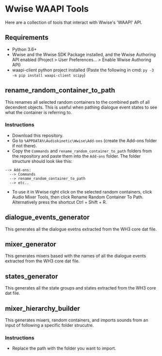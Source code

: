 # Wwise WAAPI Tools
Here are a collection of tools that interact with Wwise's 'WAAPI' API.

## Requirements
- Python 3.6+
- Wwise and the Wwise SDK Package installed, and the Wwise Authoring API enabled (Project > User Preferences... > Enable Wwise Authoring API)
- waapi-client python project installed (Paste the following in cmd: `py -3 -m pip install waapi-client scipy`)

## rename_random_container_to_path
This renames all selected random containers to the combined path of all decendent objects. This is useful when pathing dialogue event states to see what the container is referring to.
### Instructions
- Download this repository.
- Go to `%APPDATA%\Audiokinetic\Wwise\Add-ons` (create the Add-ons folder if not there).
- Copy the `Commands` and `rename_random_container_to_path` folders from the repository and paste them into the `Add-ons` folder.
The folder structure should look like this:
```
--> Add-ons:
  --> Commands
  --> rename_random_container_to_path
  --> etc..
```
- To use it in Wwise right click on the selected random containers, click Audio Mixer Tools, then click Rename Random Container To Path. Alternatively press the shortcut Ctrl + Shift + R.

## dialogue_events_generator
This generates all the dialogue evetns extracted from the WH3 core dat file.

## mixer_generator
This generates mixers based with the names of all the dialogue events extracted from the WH3 core dat file.

## states_generator
This generates all the state groups and states extracted from the WH3 core dat file. 

## mixer_hierarchy_builder
This generates mixers, random containers, and imports sounds from an input of following a specific folder strucutre.
### Instructions
- Replace the path with the folder you want to import.

